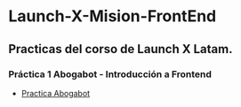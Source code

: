 # Launch-X-Mision-FrontEnd
## Practicas del corso de Launch X Latam.

### Práctica 1 Abogabot - Introducción a Frontend 

 - [Practica Abogabot](https://github.com/Jeysonab/Launch-X-Mision-FrontEnd/blob/7c6597ca8551b8e4d60497b8c57696a79a76b046/Practica%201%20Abogabot/README.md)





